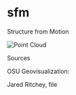 # sfm
Structure from Motion 


![Point Cloud]()

Sources

OSU Geovisualization:

Jared Ritchey, file